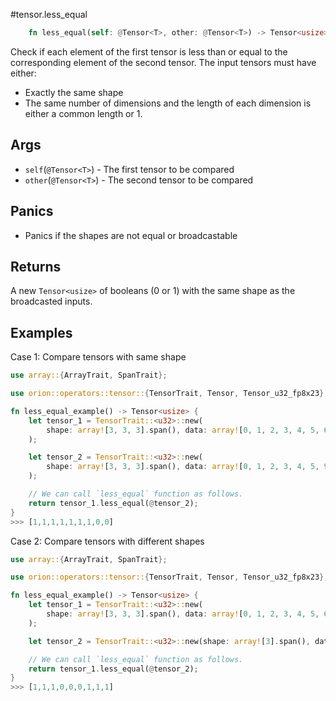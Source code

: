 #tensor.less_equal

```rust
    fn less_equal(self: @Tensor<T>, other: @Tensor<T>) -> Tensor<usize>;
```

Check if each element of the first tensor is less than or equal to the corresponding element of the second tensor.
The input tensors must have either:
* Exactly the same shape
* The same number of dimensions and the length of each dimension is either a common length or 1.

## Args

* `self`(`@Tensor<T>`) - The first tensor to be compared
* `other`(`@Tensor<T>`) - The second tensor to be compared

## Panics

* Panics if the shapes are not equal or broadcastable

## Returns

A new `Tensor<usize>` of booleans (0 or 1) with the same shape as the broadcasted inputs.

## Examples

Case 1: Compare tensors with same shape

```rust
use array::{ArrayTrait, SpanTrait};

use orion::operators::tensor::{TensorTrait, Tensor, Tensor_u32_fp8x23};

fn less_equal_example() -> Tensor<usize> {
    let tensor_1 = TensorTrait::<u32>::new(
        shape: array![3, 3, 3].span(), data: array![0, 1, 2, 3, 4, 5, 6, 7, 8].span(),
    );

    let tensor_2 = TensorTrait::<u32>::new(
        shape: array![3, 3, 3].span(), data: array![0, 1, 2, 3, 4, 5, 9, 1, 5].span(),
    );

    // We can call `less_equal` function as follows.
    return tensor_1.less_equal(@tensor_2);
}
>>> [1,1,1,1,1,1,1,0,0]
```

Case 2: Compare tensors with different shapes

```rust
use array::{ArrayTrait, SpanTrait};

use orion::operators::tensor::{TensorTrait, Tensor, Tensor_u32_fp8x23};

fn less_equal_example() -> Tensor<usize> {
    let tensor_1 = TensorTrait::<u32>::new(
        shape: array![3, 3, 3].span(), data: array![0, 1, 2, 3, 4, 5, 6, 7, 8].span(),
    );

    let tensor_2 = TensorTrait::<u32>::new(shape: array![3].span(), data: array![0, 1, 2].span(),);

    // We can call `less_equal` function as follows.
    return tensor_1.less_equal(@tensor_2);
}
>>> [1,1,1,0,0,0,1,1,1]
```
